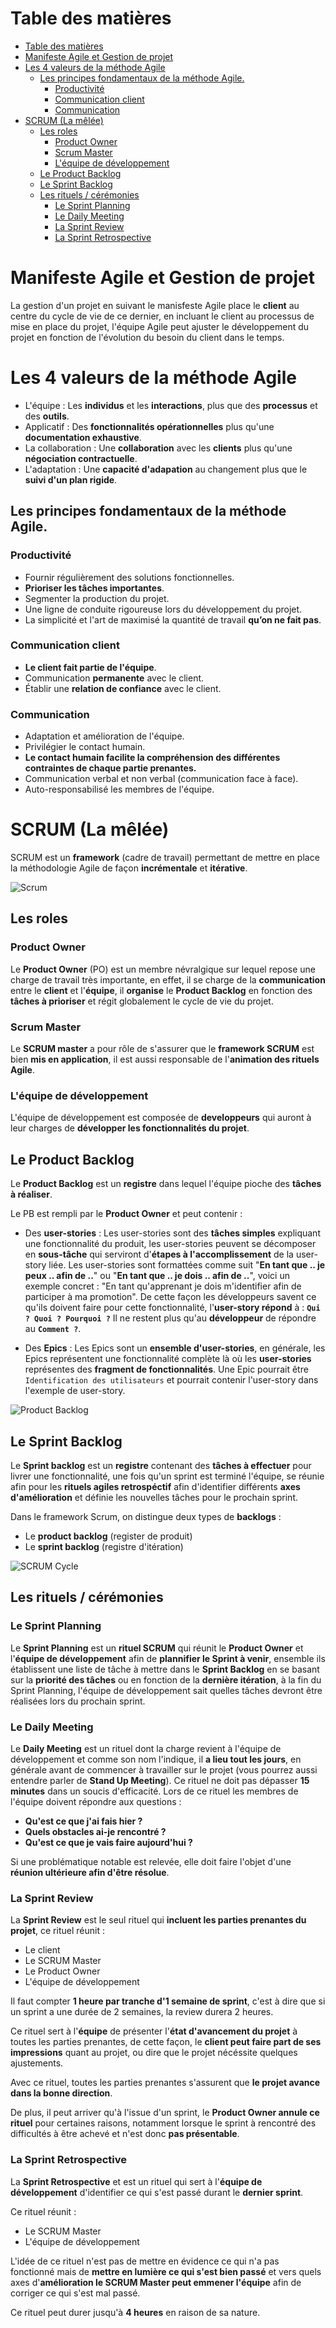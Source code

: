 # Table des matières

- [Table des matières](#table-des-matières)
- [Manifeste Agile et Gestion de projet](#manifeste-agile-et-gestion-de-projet)
- [Les 4 valeurs de la méthode Agile](#les-4-valeurs-de-la-méthode-agile)
  - [Les principes fondamentaux de la méthode Agile.](#les-principes-fondamentaux-de-la-méthode-agile)
    - [Productivité](#productivité)
    - [Communication client](#communication-client)
    - [Communication](#communication)
- [SCRUM (La mêlée)](#scrum-la-mêlée)
  - [Les roles](#les-roles)
    - [Product Owner](#product-owner)
    - [Scrum Master](#scrum-master)
    - [L'équipe de développement](#léquipe-de-développement)
  - [Le Product Backlog](#le-product-backlog)
  - [Le Sprint Backlog](#le-sprint-backlog)
  - [Les rituels / cérémonies](#les-rituels--cérémonies)
    - [Le Sprint Planning](#le-sprint-planning)
    - [Le Daily Meeting](#le-daily-meeting)
    - [La Sprint Review](#la-sprint-review)
    - [La Sprint Retrospective](#la-sprint-retrospective)

# Manifeste Agile et Gestion de projet

La gestion d'un projet en suivant le manisfeste Agile place le **client** au centre du cycle de vie de ce dernier, en incluant le client au processus de mise en place du projet, l'équipe Agile peut ajuster le développement du projet en fonction de l'évolution du besoin du client dans le temps.

# Les 4 valeurs de la méthode Agile

- L'équipe : Les **individus** et les **interactions**, plus que des **processus** et des **outils**.
- Applicatif : Des **fonctionnalités opérationnelles** plus qu'une **documentation exhaustive**.
- La collaboration : Une **collaboration** avec les **clients** plus qu'une **négociation contractuelle**.
- L'adaptation : Une **capacité d'adapation** au changement plus que le **suivi d'un plan rigide**.

## Les principes fondamentaux de la méthode Agile.

### Productivité

- Fournir régulièrement des solutions fonctionnelles.
- **Prioriser les tâches importantes**.
- Segmenter la production du projet.
- Une ligne de conduite rigoureuse lors du développement du projet.
- La simplicité et l'art de maximisé la quantité de travail **qu’on ne fait pas**.

### Communication client

- **Le client fait partie de l'équipe**.
- Communication **permanente** avec le client.
- Établir une **relation de confiance** avec le client.

### Communication 

- Adaptation et amélioration de l'équipe.
- Privilégier le contact humain.
- **Le contact humain facilite la compréhension des différentes contraintes de chaque partie prenantes.**
- Communication verbal et non verbal (communication face à face).
- Auto-responsabilisé les membres de l'équipe.

# SCRUM (La mêlée)

SCRUM est un **framework** (cadre de travail) permettant de mettre en place la méthodologie Agile de façon **incrémentale** et **itérative**.

![Scrum](assets/scrum_schema.jpeg)

## Les roles

### Product Owner

Le **Product Owner** (PO) est un membre névralgique sur lequel repose une charge de travail très importante, en effet, il se charge de la **communication** entre le **client** et l'**équipe**, il **organise** le **Product Backlog** en fonction des **tâches à prioriser** et régit globalement le cycle de vie du projet.

### Scrum Master

Le **SCRUM master** a pour rôle de s'assurer que le **framework SCRUM** est bien **mis en application**, il est aussi responsable de l'**animation des rituels Agile**.

### L'équipe de développement

L'équipe de développement est composée de **developpeurs** qui auront à leur charges de **développer les fonctionnalités du projet**.

## Le Product Backlog

Le **Product Backlog** est un **registre** dans lequel l'équipe pioche des **tâches à réaliser**.

Le PB est rempli par le **Product Owner** et peut contenir :

- Des **user-stories** : Les user-stories sont des **tâches simples** expliquant une fonctionnalité du produit, les user-stories peuvent se décomposer en **sous-tâche** qui serviront d'**étapes à l'accomplissement** de la user-story liée. Les user-stories sont formattées comme suit "**En tant que .. je peux .. afin de ..**" ou "**En tant que .. je dois .. afin de ..**", voici un exemple concret : "En tant qu'apprenant je dois m'identifier afin de participer à ma promotion". De cette façon les développeurs savent ce qu'ils doivent faire pour cette fonctionnalité, l'**user-story répond** à : **`Qui ? Quoi ? Pourquoi ?`** Il ne restent plus qu'au **développeur** de répondre au **`Comment ?`**.

- Des **Epics** : Les Epics sont un **ensemble d'user-stories**, en générale, les Epics représentent une fonctionnalité complète là où les **user-stories** représentes des **fragment de fonctionnalités**. Une Epic pourrait être `Identification des utilisateurs` et pourrait contenir l'user-story dans l'exemple de user-story.

![Product Backlog](assets/backlog.png)

## Le Sprint Backlog

Le **Sprint backlog** est un **registre** contenant des **tâches à effectuer** pour livrer une fonctionnalité, une fois qu'un sprint est terminé l'équipe, se réunie afin pour les **rituels agiles retrospéctif** afin d'identifier différents **axes d'amélioration** et définie les nouvelles tâches pour le prochain sprint.

Dans le framework Scrum, on distingue deux types de **backlogs** :

- Le **product backlog** (register de produit)
- Le **sprint backlog** (registre d'itération)

![SCRUM Cycle](./assets/cycle.jpeg)

## Les rituels / cérémonies

### Le Sprint Planning

Le **Sprint Planning** est un **rituel SCRUM** qui réunit le **Product Owner** et l'**équipe de développement** afin de **plannifier le Sprint à venir**, ensemble ils établissent une liste de tâche à mettre dans le **Sprint Backlog** en se basant sur la **priorité des tâches** ou en fonction de la **dernière itération**, à la fin du Sprint Planning, l'équipe de développement sait quelles tâches devront être réalisées lors du prochain sprint.

### Le Daily Meeting

Le **Daily Meeting** est un rituel dont la charge revient à l'équipe de développement et comme son nom l'indique, il **a lieu tout les jours**, en générale avant de commencer à travailler sur le projet (vous pourrez aussi entendre parler de **Stand Up Meeting**).
Ce rituel ne doit pas dépasser **15 minutes** dans un soucis d'efficacité.
Lors de ce rituel les membres de l'équipe doivent répondre aux questions :

- **Qu'est ce que j'ai fais hier ?**
- **Quels obstacles ai-je rencontré ?**
- **Qu'est ce que je vais faire aujourd'hui ?**

Si une problématique notable est relevée, elle doit faire l'objet d'une **réunion ultérieure afin d'être résolue**.

### La Sprint Review

La **Sprint Review** est le seul rituel qui **incluent les parties prenantes du projet**, ce rituel réunit :

- Le client
- Le SCRUM Master
- Le Product Owner
- L'équipe de développement

Il faut compter **1 heure par tranche d'1 semaine de sprint**, c'est à dire que si un sprint a une durée de 2 semaines, la review durera 2 heures.

Ce rituel sert à l'**équipe** de présenter l'**état d'avancement du projet** à toutes les parties prenantes, de cette façon, le **client peut faire part de ses impressions** quant au projet, ou dire que le projet nécéssite quelques ajustements.

Avec ce rituel, toutes les parties prenantes s'assurent que **le projet avance dans la bonne direction**.

De plus, il peut arriver qu'à l'issue d'un sprint, le **Product Owner annule ce rituel** pour certaines raisons, notamment lorsque le sprint à rencontré des difficultés à être achevé et n'est donc **pas présentable**.

### La Sprint Retrospective

La **Sprint Retrospective** et est un rituel qui sert à l'**équipe de développement** d'identifier ce qui s'est passé durant le **dernier sprint**.

Ce rituel réunit :

- Le SCRUM Master
- L'équipe de développement

L'idée de ce rituel n'est pas de mettre en évidence ce qui n'a pas fonctionné mais de **mettre en lumière ce qui s'est bien passé** et vers quels axes d'**amélioration le SCRUM Master peut emmener l'équipe** afin de corriger ce qui s'est mal passé.

Ce rituel peut durer jusqu'à **4 heures** en raison de sa nature.